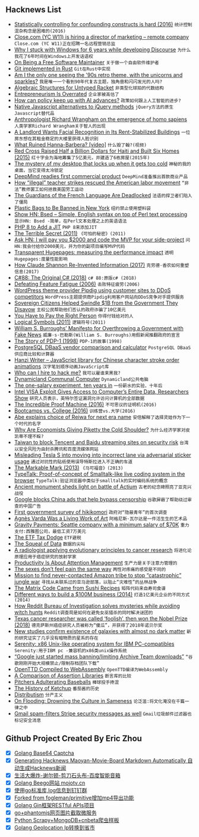 ## Hacknews List


- [Statistically controlling for confounding constructs is hard (2016)](https://journals.plos.org/plosone/article?id=10.1371/journal.pone.0152719)  `统计控制混杂构念是困难的(2016)`
- [Close.com (YC W11) is hiring a director of marketing – remote company](https://jobs.lever.co/close.io/26a9072c-4ede-42b5-b2a6-43ac6742ccde?lever-origin=applied&amp;lever-source%5B%5D=HN)  `Close.com (YC W11)正在招聘一名远程营销总监`
- [Why I stuck with Windows for 6 years while developing Discourse](https://samsaffron.com/archive/2019/03/31/why-i-stuck-with-windows-for-6-years-while-developing-discourse)  `为什么我花了6年时间在Windows上开发话语权`
- [On Being a Free Software Maintainer](https://feaneron.com/2019/03/28/on-being-a-free-software-maintainer/)  `关于做一个自由软件维护者`
- [Git implemented in Rust](https://github.com/chrisdickinson/git-rs)  `Git在Rust中实现`
- [Am I the only one seeing the &#39;90s retro theme, with the unicorns and sparkles?](https://meta.stackoverflow.com/questions/382047/am-i-the-only-one-seeing-the-90s-retro-theme-with-the-unicorns-and-sparkles)  `我是唯一一个看到90年代复古主题，独角兽和闪闪发光的人吗?`
- [Algebraic Structures for Untyped Racket](https://github.com/dedbox/racket-algebraic)  `非类型化球拍的代数结构`
- [Entrepreneurism Is Overrated](http://greyenlightenment.com/entrepreneurism-is-overrated/)  `企业家被高估了`
- [How can policy keep up with AI advances?](https://80000hours.org/podcast/episodes/openai-askell-brundage-clark-latest-in-ai-policy-and-strategy/)  `政策如何跟上人工智能的进步?`
- [Native Javascript alternatives to jQuery methods](https://github.com/nefe/You-Dont-Need-jQuery)  `jQuery方法的原生Javascript替代品`
- [Anthropologist Richard Wrangham on the emergence of homo sapiens](http://www.spiegel.de/international/interview-with-anthropologist-richard-wrangham-a-1259252.html)  `人类学家Richard Wrangham关于智人的出现`
- [A Landlord Wants Facial Recognition in Its Rent-Stabilized Buildings](https://www.nytimes.com/2019/03/28/nyregion/rent-stabilized-buildings-facial-recognition.html)  `一位房东想在其租金稳定的大楼里获得人脸识别`
- [What Ruined Hanna-Barbera? [video]](https://www.youtube.com/watch?v=CWgcizAgxOs)  `什么毁了翰?(视频)`
- [Red Cross Raised Half a Billion Dollars for Haiti ­and Built Six Homes (2015)](https://www.propublica.org/article/how-the-red-cross-raised-half-a-billion-dollars-for-haiti-and-built-6-homes)  `红十字会为海地筹集了5亿美元，并建造了6栋房屋(2015年)`
- [The mystery of my desktop that locks up when it gets too cold](https://utcc.utoronto.ca/~cks/space/blog/tech/ColdLockupMachineMystery)  `神秘的我的桌面，当它变得太冷锁定`
- [DeepMind readies first commercial product](https://www.ft.com/content/0e099914-514a-11e9-9c76-bf4a0ce37d49)  `DeepMind准备推出首款商业产品`
- [How “illegal” teacher strikes rescued the American labor movement](https://news.vice.com/en_us/article/mbzza3/how-illegal-teacher-strikes-rescued-the-american-labor-movement)  `“非法”教师罢工如何拯救美国劳工运动`
- [The Guardians of the French Language Are Deadlocked](https://www.nytimes.com/2019/03/03/world/europe/academie-francaise-france-deadlock.html)  `法语的捍卫者们陷入了僵局`
- [Plastic Bags to Be Banned in New York](https://www.nytimes.com/2019/03/28/nyregion/plastic-bag-ban-.html)  `纽约禁止使用塑料袋`
- [Show HN: Bsed – Simple, English syntax on top of Perl text processing](https://github.com/andrewbihl/bsed)  `显示HN: Bsed -简单，在Perl文本处理之上的英语语法`
- [PHP 8 to Add a JIT](https://blog.krakjoe.ninja/2019/03/php-gr8.html)  `PHP 8来添加JIT`
- [The Terrible Secret (2011)](https://blog.corememory.io/tom-bombadil.html)  `《可怕的秘密》(2011)`
- [Ask HN: I will pay you $2000 and code the MVP for your side-project](item?id=19536156)  `问HN:我会付给你2000美元，并为你的副项目编写MVP代码`
- [Transparent Hugepages: measuring the performance impact](https://alexandrnikitin.github.io/blog/transparent-hugepages-measuring-the-performance-impact/)  `透明Hugepages:度量性能影响`
- [How Claude Shannon Re-Invented Information (2017)](http://nautil.us/issue/51/limits/how-information-got-re_invented)  `克劳德·香农如何重塑信息(2017)`
- [C#88: The Original C# (2018)](https://medium.com/@ricomariani/c-88-the-original-c-66a1b5de47d7)  `c# 88:原版c# (2018)`
- [Defeating Feature Fatigue (2006)](https://hbr.org/2006/02/defeating-feature-fatigue)  `击败特征疲劳(2006)`
- [WordPress theme provider Pipdig using customer sites to DDoS competitors](https://www.jemjabella.co.uk/2019/security-alert-pipdig-insecure-ddosing-competitors/)  `WordPress主题提供商Pipdig利用客户网站向DDoS竞争对手提供服务`
- [Sovereign Citizens Helped Swindle $1B from the Government They Disavow](https://www.nytimes.com/2019/03/29/business/sovereign-citizens-financial-crime.html#)  `主权公民帮助他们否认的政府诈骗了10亿美元`
- [You Have to Pay the Right Person](https://www.bloomberg.com/opinion/articles/2019-03-13/you-have-to-pay-the-right-person)  `你得付钱给对的人`
- [Logical Symbols (2011)](http://www.philosophypages.com/lg/e10a.htm)  `逻辑符号(2011)`
- [William S. Burroughs’ Manifesto for Overthrowing a Government with Fake News](http://www.openculture.com/2019/03/william-s-burroughs-manifesto-for-overthrowing-a-corrupt-government-with-fake-news.html)  `威廉·s·巴勒斯(William S. Burroughs)用假新闻推翻政府的宣言`
- [The Story of PDP-1 (1998)](https://gordonbell.azurewebsites.net/digital/timeline/pdp-1story.htm)  `PDP-1的故事(1998)`
- [PostgreSQL DBaaS vendor comparison and calculator](https://barnabas.me/articles/postgres-dbaas.html)  `PostgreSQL DBaaS供应商比较和计算器`
- [Hanzi Writer – JavaScript library for Chinese character stroke order animations](https://chanind.github.io/hanzi-writer/)  `汉字笔划顺序动画JavaScript库`
- [Who can I hire to hack me?](https://shkspr.mobi/blog/2019/03/who-can-i-hire-to-hack-me/)  `我可以雇谁来黑我?`
- [Dynamicland Communal Computer](https://dynamicland.org/)  `Dynamicland公共电脑`
- [The one-salary experiment, ten years in](https://iwantmyname.com/blog/the-one-salary-experiment-ten-years-in)  `一份薪水的实验，十年后`
- [Intel VISA Exploit Gives Access to Computer’s Entire Data, Researchers Show](https://gadgets.ndtv.com/laptops/news/intel-visa-sa-00086-exploit-researchers-computer-data-access-2014854)  `研究人员表示，英特尔签证漏洞允许访问计算机的全部数据`
- [The Incredible Proof Machine (2016)](http://incredible.pm)  `不可思议的证明机(2016)`
- [Bootcamps vs. College (2016)](https://triplebyte.com/blog/bootcamps-vs-college)  `训练营vs.大学(2016)`
- [Abe explains choice of Reiwa for next era name](https://japantoday.com/category/national/japan-names-new-era-reiwa)  `安倍解释了选择灵娃作为下一个时代的名字`
- [Why Are Economists Giving Piketty the Cold Shoulder?](http://bostonreview.net/class-inequality/marshall-steinbaum-why-are-economists-giving-piketty-cold-shoulder)  `为什么经济学家对皮凯蒂不理不睬?`
- [Taiwan to block Tencent and Baidu streaming sites on security risk](https://asia.nikkei.com/Politics/International-relations/Taiwan-to-block-Tencent-and-Baidu-streaming-sites-on-security-risk)  `台湾以安全风险为由封杀腾讯和百度流媒体网站`
- [Misleading Tesla S into moving into incorrect lane via adversarial sticker usage](https://twitter.com/ashk4n/status/1112025340644196352)  `通过对抗性的贴纸使用误导特斯拉进入不正确的车道`
- [The Markable Mark (2013)](http://www.markability.net/)  `《马可福音》(2013)`
- [TypeTalk: Proof-of-concept of Smalltalk-like live coding system in the browser](http://cowlark.com/typetalk/)  `TypeTalk:验证浏览器中类似于smalltalk的实时编码系统的概念`
- [Ancient monument sheds light on battle of Actium](https://www.independent.co.uk/news/science/archaeology/roman-empire-cleopatra-octavian-ceasar-egypt-battle-sea-nicopolis-history-archaeology-a8843886.html)  `古老的纪念碑照亮了亚克兴战役`
- [Google blocks China ads that help bypass censorship](https://www.ft.com/content/1091cf20-5209-11e9-b401-8d9ef1626294)  `谷歌屏蔽了帮助绕过审查的中国广告`
- [First government survey of hikikomori](https://www.japantimes.co.jp/news/2019/03/29/national/613000-japan-aged-40-64-recluses-says-first-government-survey-hikikomori/)  `政府对“隐蔽青年”的首次调查`
- [Agnès Varda Was a Living Work of Art](https://www.hollywoodreporter.com/news/agn-s-varda-was-a-living-work-art-1198251)  `阿格尼斯·瓦尔达是一件活生生的艺术品`
- [Gravity Payments: Seattle company with a minimum salary of $70K](https://www.nytimes.com/2019/03/30/opinion/sunday/dan-price-minimum-wage.html)  `重力支付:西雅图公司，最低工资7万美元`
- [The ETF Tax Dodge](https://www.bloomberg.com/graphics/2019-etf-tax-dodge-lets-investors-save-big/)  `ETF避税`
- [The Squeal of Data](https://tedium.co/2019/03/14/teletype-computer-evolution-history/)  `数据的尖叫`
- [A radiologist applying evolutionary principles to cancer research](https://www.wired.com/story/cancer-treatment-darwin-evolution/)  `将进化论原理应用于癌症研究的放射学家`
- [Productivity Is About Attention Management](https://www.nytimes.com/2019/03/28/smarter-living/productivity-isnt-about-time-management-its-about-attention-management.html)  `生产力是关于注意力管理的`
- [The sexes don’t feel pain the same way](https://www.nature.com/articles/d41586-019-00895-3)  `两性对疼痛的感受是不同的`
- [Mission to find never-contacted Amazon tribe to stop “catastrophic” jungle war](https://www.mirror.co.uk/news/world-news/mission-find-never-contacted-amazon-14106577)  `寻找从未联系过的亚马逊部落，以阻止“灾难性”的丛林战争`
- [The Matrix Code Came from Sushi Recipes](https://www.wired.com/story/the-matrix-code-sushi-recipe/)  `矩阵代码来自寿司食谱`
- [Different ways to build a $100M business (2014)](http://christophjanz.blogspot.com/2014/10/five-ways-to-build-100-million-business.html)  `打造1亿美元企业的不同方式(2014)`
- [How Reddit Bureau of Investigation solves mysteries while avoiding witch hunts](https://www.wired.co.uk/article/moderators-rbi-reddit-fbi)  `Reddit调查局是如何在避免女巫猎杀的同时解决谜团的`
- [Texas cancer researcher was called ‘foolish’, then won the Nobel Prize (2018)](https://www.washingtonpost.com/nation/2019/03/25/texas-scientist-was-called-foolish-arguing-immune-system-could-fight-cancer-then-he-won-nobel-prize/)  `德克萨斯州癌症研究人员被称为“傻瓜”，并获得了2018年诺贝尔奖`
- [New studies confirm existence of galaxies with almost no dark matter](https://news.yale.edu/2019/03/29/new-studies-confirm-existence-galaxies-almost-no-dark-matter)  `新的研究证实了几乎没有暗物质的星系的存在`
- [Serenity: x86 Unix-like operating system for IBM PC-compatibles](https://github.com/awesomekling/serenity)  `Serenity:用于IBM pc -兼容机的x86类unix操作系统`
- [“Google just started mass banning/limiting Archive Team downloads”](https://twitter.com/textfiles/status/1112494767601053696)  `“谷歌刚刚开始大规模禁止/限制存档团队下载”`
- [OpenTTD Compiled to WebAssembly](https://milek7.pl/openttd-wasm/)  `OpenTTD编译为WebAssembly`
- [A Comparison of Assertion Libraries](https://blog.frankel.ch/comparison-assertion-libraries/)  `断言库的比较`
- [Pitchers Adulterating Baseballs](https://www.nytimes.com/2019/03/29/sports/baseball/pitching.html)  `棒球投手搀混`
- [The History of Ketchup](https://www.saturdayeveningpost.com/2019/01/the-history-of-ketchup/)  `番茄酱的历史`
- [Distributism](https://en.wikipedia.org/wiki/Distributism)  `分产主义`
- [On Flooding: Drowning the Culture in Sameness](https://longreads.com/2019/03/29/on-flooding-drowning-the-culture-in-sameness/)  `论泛滥:将文化淹没在千篇一律之中`
- [Gmail spam-filters Stripe security messages as well](https://github.com/nh2/gmail-spamfilters-paypal-security-messages#update-gmail-spamfilters-stripe-as-well)  `Gmail垃圾邮件过滤器也标记安全消息`

## Github Project Created By Eric Zhou

- [x] [Golang Base64 Captcha](https://github.com/mojocn/base64Captcha)
- [x] [Generating Hacknews Maoyan-Movie-Board Markdown Automatically 自动生成Hacknews新闻](https://github.com/dejavuzhou/md-genie)
- [x] [生活大爆炸-谢尔顿-剪刀石头布-百度智能音箱](https://github.com/mojocn/dueros-bang-game)
- [x] [Golang Beego网站 mojotv.cn](https://github.com/mojocn/www.mojotv.cn)
- [x] [使用go标准库,log信息到钉钉群](https://github.com/mojocn/dooger)
- [x] [Forked from fogleman/primitive增加mp4导出功能](https://github.com/mojocn/primitive)
- [x] [Golang Gin框架RESTful APIs项目](https://github.com/JJJJJJJerk/ezier-golang-web-api-framework)
- [x] [go+phantomjs网页图片截取微服务](https://github.com/mojocn/screen_shot)
- [x] [Python Scrapy+MongoDB+cnbeta爬虫样板](https://github.com/mojocn/scrapy_mongodb_boilerplate_cnbeta)
- [x] [Golang Geolocation Ip转换到省市](https://github.com/mojocn/ip2location)